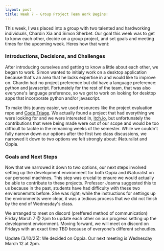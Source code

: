 ```yaml
---
layout: post
title: Week 7 - Group Project Team Work Begins!
---
```


This week, I was placed into a group with two talented and hardworking individuals, Chardin Xia and Simon Sherbet. Our goal this week was to get to konw each other, decide on a group project, and set goals and meeting times for the upcoming week. Heres how that went: 
<!--more-->
### Introductions, Decisions, and Challenges

After introducing ourselves and getting to know a little about each other, we began to work. Simon wanted to initialy work on a desktop application because that's an area that he lacks expertise in and would like to improve on. Chardin had no project preference but did have a language preference: python and javascript. Fortunately for the rest of the team, that was also everyone's language preference, so we got to work on looking for desktop apps that incorporate python and/or javascript. 

To make this jouney easier, we used resources like the project evaluation repo and [Code Triage](https://www.codetriage.com/). We actually found a project that had everything we were looking for and we were interested in, [itch.io](https://github.com/itchio/), but unfortunately the contributions that were being made were out of our scope and would be too difficult to tackle in the remaining weeks of the semester. While we couldn't fully narrow down our options after the first two class discussions, we narrowed it down to two options we felt strongly about: iNaturalist and Oppia.

###  Goals and Next Steps

Now that we narrowed it down to two options, our next steps involved setting up the development environment for both Oppia and iNaturalist on our personal machines. This step was crucial to ensure we would actually be able to contribute to these projects. Professor Joanna suggested this to us because in the past, students have had difficulty with these two envieronemnts before. She was right; while the instructions for settings up the environments were clear, it was a tedious process that we did not finish by the end of Wednesday's class.

We arranged to meet on discord (preffered method of communication) Friday March 7 @ 2pm to update each other on our progress setting up the development enviornment. Moving forward, we will meet on discord on Fridays with an exact time TBD because of everyone's different scheudles. 

Update (3/10/25): We decided on Oppia. Our next meeting is Wednesday March 12 at 2pm. 

